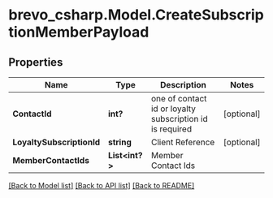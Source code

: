 # brevo_csharp.Model.CreateSubscriptionMemberPayload
## Properties

Name | Type | Description | Notes
------------ | ------------- | ------------- | -------------
**ContactId** | **int?** | one of contact id or loyalty subscription id is required | [optional] 
**LoyaltySubscriptionId** | **string** | Client Reference | [optional] 
**MemberContactIds** | **List&lt;int?&gt;** | Member Contact Ids | 

[[Back to Model list]](../README.md#documentation-for-models) [[Back to API list]](../README.md#documentation-for-api-endpoints) [[Back to README]](../README.md)

